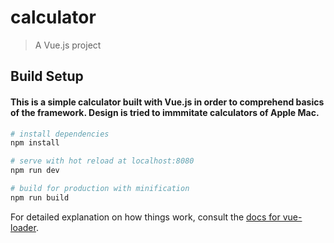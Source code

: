 # calculator

> A Vue.js project

## Build Setup

#### This is a simple calculator built with Vue.js in order to comprehend basics of the framework. Design is tried to immmitate calculators of Apple Mac.

``` bash
# install dependencies
npm install

# serve with hot reload at localhost:8080
npm run dev

# build for production with minification
npm run build
```

For detailed explanation on how things work, consult the [docs for vue-loader](http://vuejs.github.io/vue-loader).
